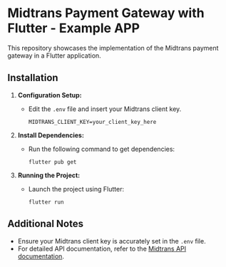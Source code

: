 # Midtrans Payment Gateway with Flutter - Example APP

This repository showcases the implementation of the Midtrans payment gateway in a Flutter application.

## Installation

1. **Configuration Setup:**
   - Edit the `.env` file and insert your Midtrans client key.
     ```
     MIDTRANS_CLIENT_KEY=your_client_key_here
     ```

2. **Install Dependencies:**
   - Run the following command to get dependencies:
     ```
     flutter pub get
     ```

3. **Running the Project:**
   - Launch the project using Flutter:
     ```
     flutter run
     ```

## Additional Notes

- Ensure your Midtrans client key is accurately set in the `.env` file.
- For detailed API documentation, refer to the [Midtrans API documentation](https://docs.midtrans.com/).

